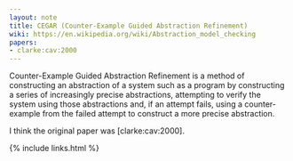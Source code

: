```yaml
---
layout: note
title: CEGAR (Counter-Example Guided Abstraction Refinement)
wiki: https://en.wikipedia.org/wiki/Abstraction_model_checking
papers:
- clarke:cav:2000
---
```


Counter-Example Guided Abstraction Refinement is a method of constructing
an abstraction of a system such as a program by constructing a series
of increasingly precise abstractions, attempting to verify the system
using those abstractions and, if an attempt fails, using a counter-example
from the failed attempt to construct a more precise abstraction.

I think the original paper was [clarke:cav:2000].

{% include links.html %}
